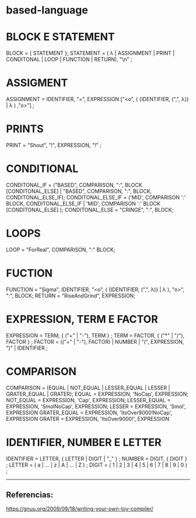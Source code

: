 # based-language

# BLOCK E STATEMENT
BLOCK = { STATEMENT };
STATEMENT = ( λ | ASSIGNMENT | PRINT | CONDITONAL | LOOP | FUNCTION | RETURN), "\n" ;

# ASSIGMENT
ASSIGNMENT = IDENTIFIER, "=", EXPRESSION ["<o", ( {IDENTIFIER, (",", λ)} | λ ) ,"o>"] ;

# PRINTS
PRINT = "Shout", "!", EXPRESSION, "!" ;

# CONDITIONAL
CONDITONAL_IF = ("BASED", COMPARISON, ":", BLOCK [CONDITONAL_ELSE] |
                "BASED", COMPARISON, ":", BLOCK, CONDITONAL_ELSE_IF);
CONDITONAL_ELSE_IF = ('MID', COMPARISON ':' BLOCK, CONDITONAL_ELSE_IF |
                  'MID', COMPARISON ':' BLOCK [CONDITONAL_ELSE] );
CONDITONAL_ELSE = "CRINGE", ":", BLOCK;

# LOOPS
LOOP = "ForReal", COMPARISON, ":" BLOCK;

# FUCTION
FUNCTION =  "Sigma", IDENTIFIER, "<o", ( {IDENTIFIER, (",", λ)} | λ ), "o>", ":", BLOCK;
RETURN = "RiseAndGrind", EXPRESSION;

# EXPRESSION, TERM E FACTOR
EXPRESSION = TERM, { ("+" | "-"), TERM } ;
TERM = FACTOR, { ("*" | "/"), FACTOR } ;
FACTOR = (("+" | "-"), FACTOR) | NUMBER | "(", EXPRESSION, ")" | IDENTIFIER ;

# COMPARISON
COMPARISON = (EQUAL | NOT_EQUAL | LESSER_EQUAL | LESSER | GRATER_EQUAL | GRATER);
EQUAL = EXPRESSION, 'NoCap', EXPRESSION;
NOT_EQUAL = EXPRESSION, 'Cap', EXPRESSION;
LESSER_EQUAL = EXPRESSION, 'SmolNoCap', EXPRESSION;
LESSER = EXPRESSION, 'Smol', EXPRESSION 
GRATER_EQUAL = EXPRESSION, 'ItsOver9000!NoCap', EXPRESSION 
GRATER = EXPRESSION, 'ItsOver9000!', EXPRESSION 

# IDENTIFIER, NUMBER E LETTER
IDENTIFIER = LETTER, { LETTER | DIGIT | "_" } ;
NUMBER = DIGIT, { DIGIT } ;
LETTER = ( a | ... | z | A | ... | Z ) ;
DIGIT = ( 1 | 2 | 3 | 4 | 5 | 6 | 7 | 8 | 9 | 0 ) ;


---
## Referencias:
https://gnuu.org/2009/09/18/writing-your-own-toy-compiler/